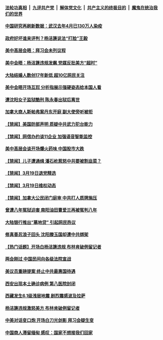 

####  [法轮功真相](../../../../basic/blob/master/README.md?t=03200801) &nbsp;|&nbsp; [九评共产党](../../../../9ping.md/blob/master/README.md?t=03200801) &nbsp;|&nbsp; [解体党文化](../../../../jtdwh.md/blob/master/README.md?t=03200801)  &nbsp;|&nbsp; [共产主义的终极目的](../../../../gczydzjmd.md/blob/master/README.md?t=03200801) &nbsp;|&nbsp; [魔鬼在统治我们的世界](../../../../mgztzwmdsj.md/blob/master/README.md?t=03200801) 



#### [中国研究再刷新数据：武汉去年4月已130万人染疫](../pages/prog204/a103077318.md?t=03200801) 

#### [政府好坏谁来评判？杨洁篪说法“打脸”王毅](../pages/prog204/a103077295.md?t=03200801) 

#### [美中高层会晤：拜习会未列议程](../pages/prog204/a103077269.md?t=03200801) 

#### [美中会晤：杨洁篪违规发飙 党媒反批美方“超时”](../pages/prog204/a103077238.md?t=03200801) 

#### [大陆结婚人数创17年新低 超10亿网民关注](../pages/prog204/a103077244.md?t=03200801) 


#### [美中会晤开场互怼 分析指展示强硬姿态给本国人看](../pages/prog204/a103077176.md?t=03200801) 

#### [遭沈阳女子监狱酷刑 陈永春出狱后离世](../pages/prog204/a103076828.md?t=03200801) 


#### [加拿大商人斯帕弗案丹东开庭 副大使旁听被拒](../pages/prog204/a103077195.md?t=03200801) 

#### [【禁闻】美国防部声明 质疑中共武力犯台能力](../pages/prog204/a103077188.md?t=03200801) 

#### [【禁闻】网信办约谈11企业 加强语音智能监控](../pages/prog204/a103077197.md?t=03200801) 

#### [美中高层会谈开场爆火药味 中国股市大跌](../pages/prog204/a103077065.md?t=03200801) 

#### [【禁闻】儿子遭通缉 潘石屹惹怒中共要被割韭菜？](../pages/prog204/a103077148.md?t=03200801) 

#### [【禁闻】3月19日退党精选](../pages/prog204/a103077152.md?t=03200801) 

#### [【禁闻】3月19日维权动态](../pages/prog204/a103077146.md?t=03200801) 

#### [【禁闻】加拿大公民闭门庭审 中共打人质牌施压](../pages/prog204/a103077135.md?t=03200801) 

#### [曾遭八年冤狱迫害 南阳油田曹爱兰再被冤判八年](../pages/prog204/a103076887.md?t=03200801) 

#### [大陆银行推出“墓地贷” 引起网民热议](../pages/prog204/a103077069.md?t=03200801) 

#### [修真善忍浪子回头 沈阳滕玉国却遭中共绑架](../pages/prog204/a103077056.md?t=03200801) 

#### [【热门话题】开场白杨洁篪违规 布林肯破例留记者](../pages/prog204/a103076934.md?t=03200801) 

#### [两会刚过 中国民间向各级法院宣战](../pages/prog204/a103077000.md?t=03200801) 

#### [美议员重磅提案 终止中共最惠国待遇](../pages/prog204/a103076998.md?t=03200801) 

#### [西安出现本土确诊病例 第八医院封闭](../pages/prog204/a103076935.md?t=03200801) 

#### [西藏发生6.1级浅层地震 剧烈震感波及拉萨](../pages/prog204/a103076917.md?t=03200801) 

#### [杨洁篪违规激怒美方 布林肯破例留记者](../pages/prog204/a103076900.md?t=03200801) 

#### [中美对话变口炮 开场白刀光剑影 拜习会疑生变](../pages/prog204/a103076845.md?t=03200801) 

#### [中国商人滞留缅甸 感叹：国家不想接我们回家](../pages/prog204/a103076829.md?t=03200801) 

